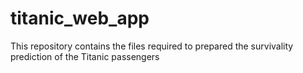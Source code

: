 # titanic_web_app
This repository contains the files required to prepared the survivality prediction of the Titanic passengers
